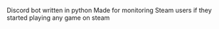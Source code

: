 Discord bot written in python
Made for monitoring Steam users if they started playing any game on steam

